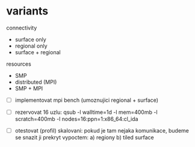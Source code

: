 # variants

connectivity
* surface only
* regional only
* surface + regional

resources
* SMP
* distributed (MPI)
* SMP + MPI

* [ ] implementovat mpi bench (umoznujici regional + surface)
* [ ] rezervovat 16 uzlu: qsub -l walltime=1d -l mem=400mb -l scratch=400mb -l nodes=16:ppn=1:x86_64:cl_ida
* [ ] otestovat (profil) skalovani: pokud je tam nejaka komunikace, budeme se snazit ji prekryt vypoctem: a) regiony b) tiled surface


